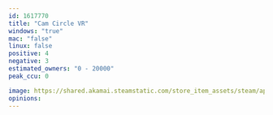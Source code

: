 ```yaml
---
id: 1617770
title: "Cam Circle VR"
windows: "true"
mac: "false"
linux: false
positive: 4
negative: 3
estimated_owners: "0 - 20000"
peak_ccu: 0

image: https://shared.akamai.steamstatic.com/store_item_assets/steam/apps/1617770/header.jpg?t=1637087041
opinions:
---
```

